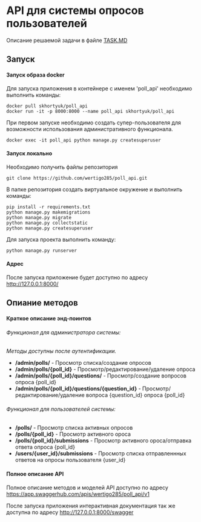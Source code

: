 # API для системы опросов пользователей

Описание решаемой задачи в файле [TASK.MD](https://github.com/wertigo285/poll_api/blob/main/TASK.MD)

## Запуск
#### Запуск образа docker

Для запуска приложения в контейнере с именем 'poll_api' необходимо выполнить команды:
```
docker pull skhortyuk/poll_api 
docker run -it -p 8000:8000 --name poll_api skhortyuk/poll_api
```
При первом запуске необходимо создать супер-пользователя для возможности использования административного функционала.
```
docker exec -it poll_api python manage.py createsuperuser
```
#### Запуск локально

Необходимо получить файлы репозитория
```
git clone https://github.com/wertigo285/poll_api.git
```
В папке репозитория создать виртуальное окружение и выполнить команды:
```
pip install -r requirements.txt
python manage.py makemigrations
python manage.py migrate
python manage.py collectstatic
python manage.py createsuperuser
```
Для запуска проекта выполнить команду:
```
python manage.py runserver
```

#### Адрес
После запуска приложение будет доступно по адресу http://127.0.0.1:8000/

## Опиание методов

#### Краткое описание энд-поинтов

###### Функционал для администратора системы:

*Методы доступны после аутентификации.*
* **/admin/polls/** - Просмотр списка/создание опросов
* **/admin/polls/{poll_id}** - Просмотр/редактирование/удаление опроса
* **/admin/polls/{poll_id}/questions/** - Просмотр/создание вопросов опроса {poll_id}
* **/admin/polls/{poll_id}/questions/{question_id}** - Просмотр/редактирование/удаление вопроса {question_id} опроса {poll_id}

###### Функционал для пользователей системы:
* **/polls/** - Просмотр списка активных опросов
* **/polls/{poll_id}** - Просмотр активного ороса
* **/polls/{poll_id}/submissions** - Просмотр активного ороса/отправка ответа опроса {poll_id}
* **/users/{user_id}/submissions** - Просмотр списка отправленнных ответов на опросы пользователя {user_id}

#### Полное описание API
Полное описание методов и моделей API доступно по адресу https://app.swaggerhub.com/apis/wertigo285/poll_api/v1 

После запуска приложения интерактивная документация так же доступна по адресу http://127.0.0.1:8000/swagger